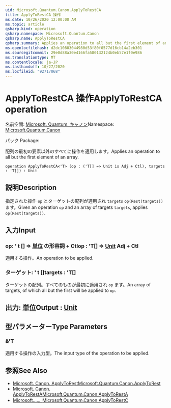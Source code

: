 ```yaml
---
uid: Microsoft.Quantum.Canon.ApplyToRestCA
title: ApplyToRestCA 操作
ms.date: 10/26/2020 12:00:00 AM
ms.topic: article
qsharp.kind: operation
qsharp.namespace: Microsoft.Quantum.Canon
qsharp.name: ApplyToRestCA
qsharp.summary: Applies an operation to all but the first element of an array.
ms.openlocfilehash: d2dc10803044980d53f80f0577d16cb14a2eb301
ms.sourcegitcommit: 29e0d88a30e4166fa580132124b0eb57e1f0e986
ms.translationtype: MT
ms.contentlocale: ja-JP
ms.lasthandoff: 10/27/2020
ms.locfileid: "92717068"
---
```

# <a name="applytorestca-operation"></a><span data-ttu-id="17342-102">ApplyToRestCA 操作</span><span class="sxs-lookup"><span data-stu-id="17342-102">ApplyToRestCA operation</span></span>

<span data-ttu-id="17342-103">名前空間: [Microsoft. Quantum. キャノン](xref:Microsoft.Quantum.Canon)</span><span class="sxs-lookup"><span data-stu-id="17342-103">Namespace: [Microsoft.Quantum.Canon](xref:Microsoft.Quantum.Canon)</span></span>

<span data-ttu-id="17342-104">パック [](https://nuget.org/packages/)</span><span class="sxs-lookup"><span data-stu-id="17342-104">Package: [](https://nuget.org/packages/)</span></span>


<span data-ttu-id="17342-105">配列の最初の要素以外のすべてに操作を適用します。</span><span class="sxs-lookup"><span data-stu-id="17342-105">Applies an operation to all but the first element of an array.</span></span>

```qsharp
operation ApplyToRestCA<'T> (op : ('T[] => Unit is Adj + Ctl), targets : 'T[]) : Unit
```


## <a name="description"></a><span data-ttu-id="17342-106">説明</span><span class="sxs-lookup"><span data-stu-id="17342-106">Description</span></span>

<span data-ttu-id="17342-107">指定された操作 `op` とターゲットの配列が適用され `targets` `op(Rest(targets))` ます。</span><span class="sxs-lookup"><span data-stu-id="17342-107">Given an operation `op` and an array of targets `targets`, applies `op(Rest(targets))`.</span></span>

## <a name="input"></a><span data-ttu-id="17342-108">入力</span><span class="sxs-lookup"><span data-stu-id="17342-108">Input</span></span>

### <a name="op--t--unit-adj--ctl"></a><span data-ttu-id="17342-109">op: ' t [] => [単位](xref:microsoft.quantum.lang-ref.unit) の形容詞 + Ctl</span><span class="sxs-lookup"><span data-stu-id="17342-109">op : 'T[] => [Unit](xref:microsoft.quantum.lang-ref.unit) Adj + Ctl</span></span>

<span data-ttu-id="17342-110">適用する操作。</span><span class="sxs-lookup"><span data-stu-id="17342-110">An operation to be applied.</span></span>


### <a name="targets--t"></a><span data-ttu-id="17342-111">ターゲット: ' t []</span><span class="sxs-lookup"><span data-stu-id="17342-111">targets : 'T[]</span></span>

<span data-ttu-id="17342-112">ターゲットの配列。すべてのものが最初に適用され `op` ます。</span><span class="sxs-lookup"><span data-stu-id="17342-112">An array of targets, of which all but the first will be applied to `op`.</span></span>



## <a name="output--unit"></a><span data-ttu-id="17342-113">出力: [単位](xref:microsoft.quantum.lang-ref.unit)</span><span class="sxs-lookup"><span data-stu-id="17342-113">Output : [Unit](xref:microsoft.quantum.lang-ref.unit)</span></span>



## <a name="type-parameters"></a><span data-ttu-id="17342-114">型パラメーター</span><span class="sxs-lookup"><span data-stu-id="17342-114">Type Parameters</span></span>

### <a name="t"></a><span data-ttu-id="17342-115">&</span><span class="sxs-lookup"><span data-stu-id="17342-115">'T</span></span>

<span data-ttu-id="17342-116">適用する操作の入力型。</span><span class="sxs-lookup"><span data-stu-id="17342-116">The input type of the operation to be applied.</span></span>

## <a name="see-also"></a><span data-ttu-id="17342-117">参照</span><span class="sxs-lookup"><span data-stu-id="17342-117">See Also</span></span>

- [<span data-ttu-id="17342-118">Microsoft. Canon. ApplyToRest</span><span class="sxs-lookup"><span data-stu-id="17342-118">Microsoft.Quantum.Canon.ApplyToRest</span></span>](xref:Microsoft.Quantum.Canon.ApplyToRest)
- [<span data-ttu-id="17342-119">Microsoft. Canon. ApplyToRestA</span><span class="sxs-lookup"><span data-stu-id="17342-119">Microsoft.Quantum.Canon.ApplyToRestA</span></span>](xref:Microsoft.Quantum.Canon.ApplyToRestA)
- [<span data-ttu-id="17342-120">Microsoft....。</span><span class="sxs-lookup"><span data-stu-id="17342-120">Microsoft.Quantum.Canon.ApplyToRestC</span></span>](xref:Microsoft.Quantum.Canon.ApplyToRestC)